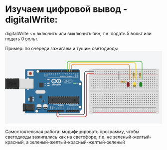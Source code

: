 # Изучаем цифровой вывод - digitalWrite:

digitalWrite ~= включить или выключить пин, т.е. подать 5 вольт или подать 0 вольт.

Пример: по очереди зажигаем и тушим светодиоды
![img](scheme.png)

Самостоятельная работа: модифицировать программу, чтобы светодиоды зажигались как на светофоре, т.е. не зеленый-желтый-красный, а зеленый-желтый-красный-желтый-зеленый

